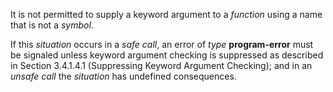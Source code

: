  



It is not permitted to supply a keyword argument to a *function* using a name that is not a *symbol*. 



If this *situation* occurs in a *safe call*, an error of *type* **program-error** must be signaled unless keyword argument checking is suppressed as described in Section 3.4.1.4.1 (Suppressing Keyword Argument Checking); and in an *unsafe call* the *situation* has undefined consequences. 



